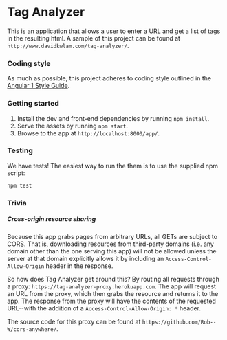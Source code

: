 # Tag Analyzer

This is an application that allows a user to enter a URL and get a list of
tags in the resulting html. A sample of this project can be found at `http://www.davidkwlam.com/tag-analyzer/`.

### Coding style

As much as possible, this project adheres to coding style outlined in the [Angular 1 Style Guide](https://github.com/johnpapa/angular-styleguide/blob/master/a1/README.md).

### Getting started

1. Install the dev and front-end dependencies by running `npm install`.
2. Serve the assets by running `npm start`.
3. Browse to the app at `http://localhost:8000/app/`.

### Testing

We have tests! The easiest way to run the them is to use the supplied npm script:

```shell
npm test
```

### Trivia

##### Cross-origin resource sharing

Because this app grabs pages from arbitrary URLs, all GETs are subject to CORS. That is, downloading resources from third-party domains (i.e. any domain other than the one serving this app) will not be allowed unless the server at that domain explicitly allows it by including an `Access-Control-Allow-Origin` header in the response.

So how does Tag Analyzer get around this? By routing all requests through a proxy: `https://tag-analyzer-proxy.herokuapp.com`. The app will request an URL from the proxy, which then grabs the resource and returns it to the app. The response from the proxy will have the contents of the requested URL--with the addition of a `Access-Control-Allow-Origin: *` header.

The source code for this proxy can be found at `https://github.com/Rob--W/cors-anywhere/`.
